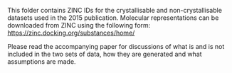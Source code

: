 This folder contains ZINC IDs for the crystallisable and non-crystallisable datasets used in the 2015 publication.
Molecular representations can be downloaded from ZINC using the following form: https://zinc.docking.org/substances/home/

Please read the accompanying paper for discussions of what is and is not included in the two sets of data, how they are generated and what assumptions are made.
